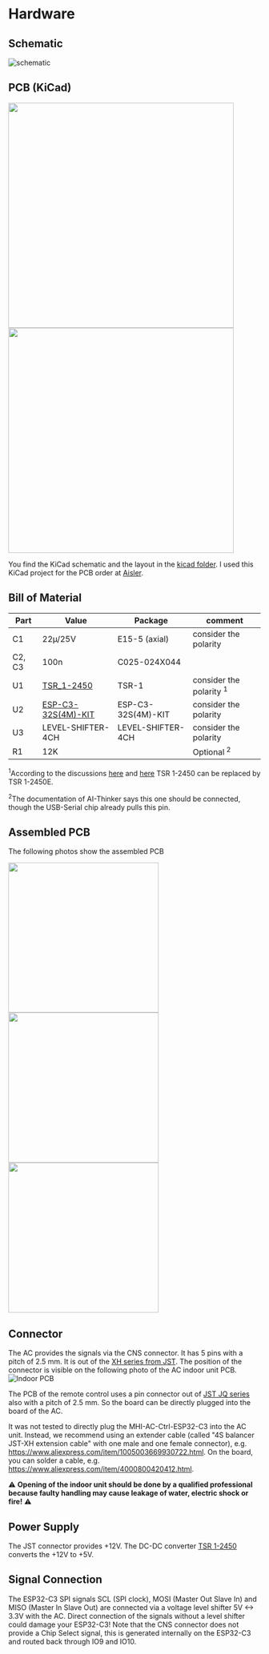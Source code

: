 # Hardware

## Schematic
![schematic](images/MHI-AC-Ctrl_Schematic.png)

## PCB (KiCad)
<img src="images/PCB_top.PNG" width=450/>
<img src="images/PCB_bottom.PNG" width=450/>

You find the KiCad schematic and the layout in the [kicad folder](kicad). I used this KiCad project for the PCB order at [Aisler](https://aisler.net).


## Bill of Material
Part |Value            |Package                    |comment
---- | ----            |----                       |-----
C1   |22µ/25V          |E15-5 (axial)              |consider the polarity
C2, C3   |100n             |C025-024X044
U1   |[TSR_1-2450](https://www.aliexpress.com/item/1005004319529660.html)       |TSR-1                      |consider the polarity  <sup>1</sup>
U2  |[ESP-C3-32S(4M)-KIT](https://www.aliexpress.com/item/1005003152986418.html)    |ESP-C3-32S(4M)-KIT              |consider the polarity
U3  |LEVEL-SHIFTER-4CH|LEVEL-SHIFTER-4CH          |consider the polarity
R1   | 12K        |                      | Optional <sup>2</sup>


<sup>1</sup>According to the discussions [here](https://github.com/absalom-muc/MHI-AC-Ctrl/issues/102) and [here](https://github.com/absalom-muc/MHI-AC-Ctrl/issues/17) TSR 1-2450 can be replaced by TSR 1-2450E.

<sup>2</sup>The documentation of AI-Thinker says this one should be connected, though the USB-Serial chip already pulls this pin.

## Assembled PCB
The following photos show the assembled PCB

<img src="images/Assembled-Board-top1.jpg" width=300/>
<img src="images/before-mount.jpg" width=300/>
<img src="images/Board-plugged.jpg" width=300/>

## Connector
The AC provides the signals via the CNS connector. It has 5 pins with a pitch of 2.5 mm. It is out of the [XH series from JST](http://www.jst-mfg.com/product/detail_e.php?series=277). The position of the connector is visible on the following photo of the AC indoor unit PCB.
![Indoor PCB](images/SRK-PCB.jpg)

The PCB of the remote control uses a pin connector out of [JST JQ series](https://jst.de/file/download/124/pitch-2-5-mm-btb-jq-pdf) also with a pitch of 2.5 mm. So the board can be directly plugged into the board of the AC.
 
It was not tested to directly plug the MHI-AC-Ctrl-ESP32-C3 into the AC unit. Instead, we recommend using an extender cable (called "4S balancer JST-XH extension cable" with one male and one female connector), e.g. https://www.aliexpress.com/item/1005003669930722.html. On the board, you can solder a cable, e.g. https://www.aliexpress.com/item/4000800420412.html. 

:warning: **Opening of the indoor unit should be done by a qualified professional because faulty handling may cause leakage of water, electric shock or fire!** :warning:

## Power Supply
The JST connector provides +12V. The DC-DC converter [TSR 1-2450](https://www.tracopower.com/products/browse-by-category/find/tsr-1/3/) converts the +12V to +5V.

## Signal Connection
The ESP32-C3 SPI signals SCL (SPI clock), MOSI (Master Out Slave In) and MISO (Master In Slave Out) are connected via a voltage level shifter 5V <-> 3.3V with the AC. Direct connection of the signals without a level shifter could damage your ESP32-C3! Note that the CNS connector does not provide a Chip Select signal, this is generated internally on the ESP32-C3 and routed back through IO9 and IO10.
